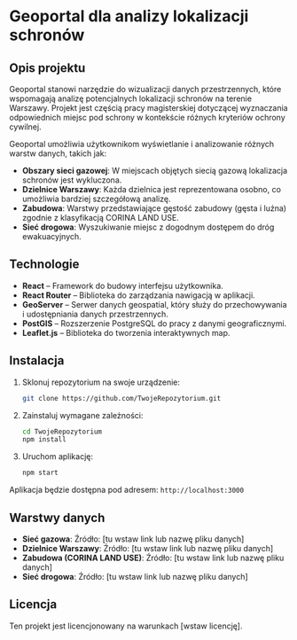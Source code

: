 # Geoportal dla analizy lokalizacji schronów

## Opis projektu

Geoportal stanowi narzędzie do wizualizacji danych przestrzennych, które wspomagają analizę potencjalnych lokalizacji schronów na terenie Warszawy. Projekt jest częścią pracy magisterskiej dotyczącej wyznaczania odpowiednich miejsc pod schrony w kontekście różnych kryteriów ochrony cywilnej.

Geoportal umożliwia użytkownikom wyświetlanie i analizowanie różnych warstw danych, takich jak:

- **Obszary sieci gazowej**: W miejscach objętych siecią gazową lokalizacja schronów jest wykluczona.
- **Dzielnice Warszawy**: Każda dzielnica jest reprezentowana osobno, co umożliwia bardziej szczegółową analizę.
- **Zabudowa**: Warstwy przedstawiające gęstość zabudowy (gęsta i luźna) zgodnie z klasyfikacją CORINA LAND USE.
- **Sieć drogowa**: Wyszukiwanie miejsc z dogodnym dostępem do dróg ewakuacyjnych.

## Technologie

- **React** – Framework do budowy interfejsu użytkownika.
- **React Router** – Biblioteka do zarządzania nawigacją w aplikacji.
- **GeoServer** – Serwer danych geospatial, który służy do przechowywania i udostępniania danych przestrzennych.
- **PostGIS** – Rozszerzenie PostgreSQL do pracy z danymi geograficznymi.
- **Leaflet.js** – Biblioteka do tworzenia interaktywnych map.

## Instalacja

1. Sklonuj repozytorium na swoje urządzenie:

   ```bash
   git clone https://github.com/TwojeRepozytorium.git
   ```

2. Zainstaluj wymagane zależności:

   ```bash
   cd TwojeRepozytorium
   npm install
   ```

3. Uruchom aplikację:
   ```bash
   npm start
   ```

Aplikacja będzie dostępna pod adresem: `http://localhost:3000`

## Warstwy danych

- **Sieć gazowa**: Źródło: [tu wstaw link lub nazwę pliku danych]
- **Dzielnice Warszawy**: Źródło: [tu wstaw link lub nazwę pliku danych]
- **Zabudowa (CORINA LAND USE)**: Źródło: [tu wstaw link lub nazwę pliku danych]
- **Sieć drogowa**: Źródło: [tu wstaw link lub nazwę pliku danych]

## Licencja

Ten projekt jest licencjonowany na warunkach [wstaw licencję].
